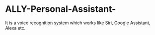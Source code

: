 # ALLY-Personal-Assistant-
It is a voice recognition system which works like Siri, Google Assistant, Alexa etc.
